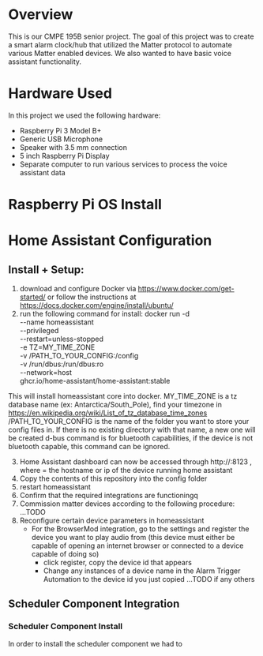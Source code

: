 # Overview
This is our CMPE 195B senior project. The goal of this project was to create a smart alarm clock/hub that utilized the Matter protocol to automate various Matter enabled devices. We also wanted to have basic voice assistant functionality.

# Hardware Used
In this project we used the following hardware:
- Raspberry Pi 3 Model B+
- Generic USB Microphone
- Speaker with 3.5 mm connection
- 5 inch Raspberry Pi Display
- Separate computer to run various services to process the voice assistant data

# Raspberry Pi OS Install


# Home Assistant Configuration
## Install + Setup:
1) download and configure Docker via https://www.docker.com/get-started/ or follow the instructions at https://docs.docker.com/engine/install/ubuntu/
2) run the following command for install:
   docker run -d \
  --name homeassistant \
  --privileged \
  --restart=unless-stopped \
  -e TZ=MY_TIME_ZONE \
  -v /PATH_TO_YOUR_CONFIG:/config \
  -v /run/dbus:/run/dbus:ro \
  --network=host \
  ghcr.io/home-assistant/home-assistant:stable

  This will install homeassistant core into docker. MY_TIME_ZONE is a tz database name (ex: Antarctica/South_Pole), find your timezone in https://en.wikipedia.org/wiki/List_of_tz_database_time_zones
  /PATH_TO_YOUR_CONFIG is the name of the folder you want to store your config files in. If there is no existing directory with that name, a new one will be created
  d-bus command is for bluetooth capabilities, if the device is not bluetooth capable, this command can be ignored.
  
3) Home Assistant dashboard can now be accessed through http://<host>:8123 , where <host> = the hostname or ip of the device running home assistant
4) Copy the contents of this repository into the config folder
5) restart homeassistant
6) Confirm that the required integrations are functioningq
7) Commission matter devices according to the following procedure:
    ...TODO
8) Reconfigure certain device parameters in homeassistant
   - For the BrowserMod integration, go to the settings and register the device you want to play audio from (this device must either be capable of opening an internet browser or connected to a device capable of doing so)
      - click register, copy the device id that appears
      - Change any instances of a device name in the Alarm Trigger Automation to the device id you just copied
  ...TODO if any others

## Scheduler Component Integration
### Scheduler Component Install
In order to install the scheduler component we had to 
